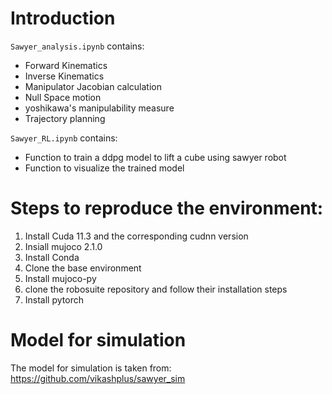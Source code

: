 # Introduction

`Sawyer_analysis.ipynb` contains:
* Forward Kinematics
* Inverse Kinematics
* Manipulator Jacobian calculation
* Null Space motion
* yoshikawa's manipulability measure
* Trajectory planning 

`Sawyer_RL.ipynb` contains:

* Function to train a ddpg model to lift a cube using sawyer robot
* Function to visualize the trained model


# Steps to reproduce the environment:

1. Install Cuda 11.3 and the corresponding cudnn version 
2. Insiall mujoco 2.1.0 
3. Install Conda
4. Clone the base environment
5. Install mujoco-py
6. clone the robosuite repository and follow their installation steps
7. Install pytorch 

# Model for simulation

The model for simulation is taken from:
https://github.com/vikashplus/sawyer_sim
